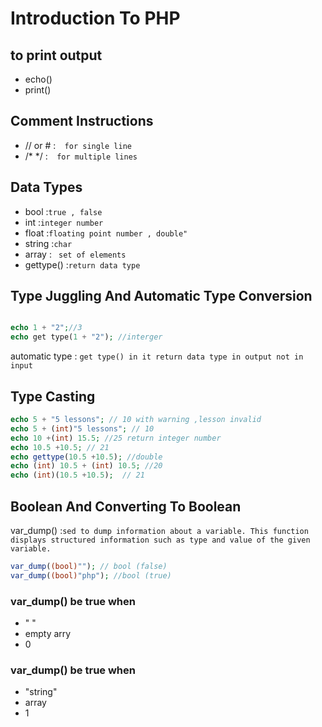 # Introduction To PHP

## to print output
- echo()
- print()

## Comment Instructions
-  //   or   #  :`  for single line`
-   /* */  :`  for multiple lines`

##  Data Types
- bool :` true , false `
- int :` integer number `
- float :` floating point number , double" `
- string :`char`
- array : ` set of elements`
-  gettype() :` return data type `

##  Type Juggling And Automatic Type Conversion
```php

echo 1 + "2";//3
echo get type(1 + "2"); //interger

```
automatic type : ` get type() in it return data type in output not in input `

##  Type Casting
```php
echo 5 + "5 lessons"; // 10 with warning ,lesson invalid
echo 5 + (int)"5 lessons"; // 10
echo 10 +(int) 15.5; //25 return integer number
echo 10.5 +10.5; // 21
echo gettype(10.5 +10.5); //double
echo (int) 10.5 + (int) 10.5; //20
echo (int)(10.5 +10.5);  // 21 

```
## Boolean And Converting To Boolean
var_dump() :`sed to dump information about a variable. This function displays structured information such as type and value of the given variable.`
```php
var_dump((bool)""); // bool (false)
var_dump((bool)"php"); //bool (true)

```
### var_dump() be true when
- " "
- empty arry
- 0

### var_dump() be true when
- "string"
- array
- 1




